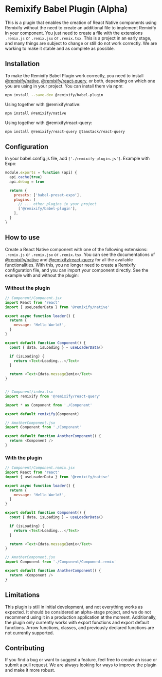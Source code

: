 # Remixify Babel Plugin (Alpha)

This is a plugin that enables the creation of React Native components using Remixify without the need to create an additional file to implement Remixify in your component.
You just need to create a file with the extensions `.remix.js` or `.remix.jsx` or `.remix.tsx`. This is a project in an early stage, and many things are subject to change or still do not work correctly. We are working to make it stable and as complete as possible.

## Installation

To make the Remixify Babel Plugin work correctly, you need to install [@remixify/native](../native/README.md), [@remixify/react-query](../react-query/README.md), or both, depending on which one you are using in your project.
You can install them via npm:

```bash
npm install --save-dev @remixify/babel-plugin
```

Using together with @remixify/native:

```bash
npm install @remixify/native
```

Using together with @remixify/react-query:

```bash
npm install @remixify/react-query @tanstack/react-query
```

## Configuration

In your babel.config.js file, add `['./remixify-plugin.js']`.
Example with Expo:

```javascript
module.exports = function (api) {
  api.cache(true)
  api.debug = true

  return {
    presets: ['babel-preset-expo'],
    plugins: [
      // ... other plugins in your project
      ['@remixify/babel-plugin'],
    ],
  }
}
```

## How to use

Create a React Native component with one of the following extensions: `.remix.js` or `.remix.jsx` or `.remix.tsx`.
You can see the documentations of [@remixify/native](../native/README.md) and [@remixify/react-query](../react-query/README.md) for all the available functionalities.
With this, you no longer need to create a Remixify configuration file, and you can import your component directly.
See the example with and without the plugin:

### Without the plugin

```javascript
// Component/Component.jsx
import React from 'react'
import { useLoaderData } from '@remixify/native'

export async function loader() {
  return {
    message: 'Hello World!',
  }
}

export default function Component() {
  const { data, isLoading } = useLoaderData()

  if (isLoading) {
    return <Text>Loading...</Text>
  }

  return <Text>{data.message}emix</Text>
}


// Component/index.tsx
import remixify from '@remixify/react-query'

import * as Component from './Component'

export default remixify(Component)

// AnotherComponent.jsx
import Component from './Component'

export default function AnotherComponent() {
  return <Component />
}
```

### With the plugin

```javascript
// Component/Component.remix.jsx
import React from 'react'
import { useLoaderData } from '@remixify/native'

export async function loader() {
  return {
    message: 'Hello World!',
  }
}

export default function Component() {
  const { data, isLoading } = useLoaderData()

  if (isLoading) {
    return <Text>Loading...</Text>
  }

  return <Text>{data.message}emix</Text>
}

// AnotherComponent.jsx
import Component from './Component/Component.remix'

export default function AnotherComponent() {
  return <Component />
}
```

## Limitations

This plugin is still in initial development, and not everything works as expected. It should be considered an alpha-stage project, and we do not recommend using it in a production application at the moment. Additionally, the plugin only currently works with export functions and export default functions. Arrow functions, classes, and previously declared functions are not currently supported.

## Contributing

If you find a bug or want to suggest a feature, feel free to create an issue or submit a pull request. We are always looking for ways to improve the plugin and make it more robust.
